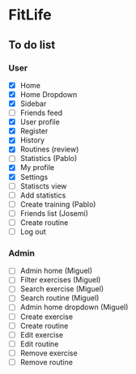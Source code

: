 # FitLife

## To do list

### User

- [x] Home
 - [x] Home Dropdown
- [x] Sidebar
- [ ] Friends feed
- [x] User profile
- [x] Register
- [x] History
- [x] Routines (review)
- [ ] Statistics (Pablo)
- [x] My profile
- [x] Settings
- [ ] Statiscts view 
- [ ] Add statistics 
- [ ] Create training (Pablo)
- [ ] Friends list (Josemi)
- [ ] Create routine 
- [ ] Log out

### Admin

- [ ] Admin home (Miguel)
 - [ ] Filter exercises (Miguel)
 - [ ] Search exercise (Miguel)
 - [ ] Search routine (Miguel)
 - [ ] Admin home dropdown (Miguel)
- [ ] Create exercise
- [ ] Create routine
- [ ] Edit exercise
- [ ] Edit routine
- [ ] Remove exercise
- [ ] Remove routine
